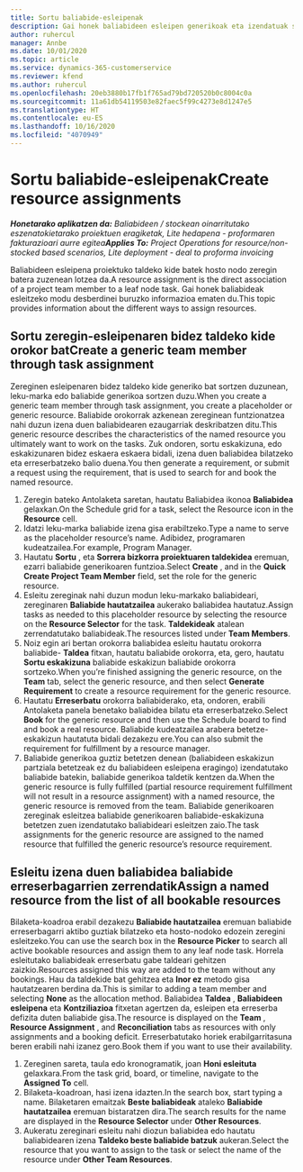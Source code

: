 ```yaml
---
title: Sortu baliabide-esleipenak
description: Gai honek baliabideen esleipen generikoak eta izendatuak sortzeari buruzko informazioa eskaintzen du.
author: ruhercul
manager: Annbe
ms.date: 10/01/2020
ms.topic: article
ms.service: dynamics-365-customerservice
ms.reviewer: kfend
ms.author: ruhercul
ms.openlocfilehash: 20eb3880b17fb1f765ad79bd720520b0c8004c0a
ms.sourcegitcommit: 11a61db54119503e82faec5f99c4273e8d1247e5
ms.translationtype: HT
ms.contentlocale: eu-ES
ms.lasthandoff: 10/16/2020
ms.locfileid: "4070949"
---
```

# <a name="create-resource-assignments"></a><span data-ttu-id="8dcc6-103">Sortu baliabide-esleipenak</span><span class="sxs-lookup"><span data-stu-id="8dcc6-103">Create resource assignments</span></span>

<span data-ttu-id="8dcc6-104">_**Honetarako aplikatzen da:** Baliabideen / stockean oinarritutako eszenatokietarako proiektuen eragiketak, Lite hedapena - proformaren fakturazioari aurre egitea_</span><span class="sxs-lookup"><span data-stu-id="8dcc6-104">_**Applies To:** Project Operations for resource/non-stocked based scenarios, Lite deployment - deal to proforma invoicing_</span></span>


<span data-ttu-id="8dcc6-105">Baliabideen esleipena proiektuko taldeko kide batek hosto nodo zeregin batera zuzenean lotzea da.</span><span class="sxs-lookup"><span data-stu-id="8dcc6-105">A resource assignment is the direct association of a project team member to a leaf node task.</span></span> <span data-ttu-id="8dcc6-106">Gai honek baliabideak esleitzeko modu desberdinei buruzko informazioa ematen du.</span><span class="sxs-lookup"><span data-stu-id="8dcc6-106">This topic provides information about the different ways to assign resources.</span></span>

## <a name="create-a-generic-team-member-through-task-assignment"></a><span data-ttu-id="8dcc6-107">Sortu zeregin-esleipenaren bidez taldeko kide orokor bat</span><span class="sxs-lookup"><span data-stu-id="8dcc6-107">Create a generic team member through task assignment</span></span>


<span data-ttu-id="8dcc6-108">Zereginen esleipenaren bidez taldeko kide generiko bat sortzen duzunean, leku-marka edo baliabide generikoa sortzen duzu.</span><span class="sxs-lookup"><span data-stu-id="8dcc6-108">When you create a generic team member through task assignment, you create a placeholder or generic resource.</span></span> <span data-ttu-id="8dcc6-109">Baliabide orokorrak azkenean zereginean funtzionatzea nahi duzun izena duen baliabidearen ezaugarriak deskribatzen ditu.</span><span class="sxs-lookup"><span data-stu-id="8dcc6-109">This generic resource describes the characteristics of the named resource you ultimately want to work on the tasks.</span></span> <span data-ttu-id="8dcc6-110">Zuk ondoren, sortu eskakizuna, edo eskakizunaren bidez eskaera eskaera bidali, izena duen baliabidea bilatzeko eta erreserbatzeko balio duena.</span><span class="sxs-lookup"><span data-stu-id="8dcc6-110">You then generate a requirement, or submit a request using the requirement, that is used to search for and book the named resource.</span></span>

1. <span data-ttu-id="8dcc6-111">Zeregin bateko Antolaketa saretan, hautatu Baliabidea ikonoa **Baliabidea** gelaxkan.</span><span class="sxs-lookup"><span data-stu-id="8dcc6-111">On the Schedule grid for a task, select the Resource icon in the **Resource** cell.</span></span>
2. <span data-ttu-id="8dcc6-112">Idatzi leku-marka baliabide izena gisa erabiltzeko.</span><span class="sxs-lookup"><span data-stu-id="8dcc6-112">Type a name to serve as the placeholder resource’s name.</span></span> <span data-ttu-id="8dcc6-113">Adibidez, programaren kudeatzailea.</span><span class="sxs-lookup"><span data-stu-id="8dcc6-113">For example, Program Manager.</span></span>
3. <span data-ttu-id="8dcc6-114">Hautatu **Sortu** , eta **Sorrera bizkorra proiektuaren taldekidea** eremuan, ezarri baliabide generikoaren funtzioa.</span><span class="sxs-lookup"><span data-stu-id="8dcc6-114">Select **Create** , and in the **Quick Create Project Team Member** field, set the role for the generic resource.</span></span>
4. <span data-ttu-id="8dcc6-115">Esleitu zereginak nahi duzun modun leku-markako baliabideari, zereginaren **Baliabide hautatzailea** aukerako baliabidea hautatuz.</span><span class="sxs-lookup"><span data-stu-id="8dcc6-115">Assign tasks as needed to this placeholder resource by selecting the resource on the **Resource Selector** for the task.</span></span> <span data-ttu-id="8dcc6-116">**Taldekideak** atalean zerrendatutako baliabideak.</span><span class="sxs-lookup"><span data-stu-id="8dcc6-116">The resources listed under **Team Members**.</span></span>
5. <span data-ttu-id="8dcc6-117">Noiz egin ari bertan orokorra baliabidea esleitu hautatu orokorra baliabide- **Taldea** fitxan, hautatu baliabide orokorra, eta, gero, hautatu **Sortu eskakizuna** baliabide eskakizun baliabide orokorra sortzeko.</span><span class="sxs-lookup"><span data-stu-id="8dcc6-117">When you’re finished assigning the generic resource, on the **Team** tab, select the generic resource, and then select **Generate Requirement** to create a resource requirement for the generic resource.</span></span>
6. <span data-ttu-id="8dcc6-118">Hautatu **Erreserbatu** orokorra baliabiderako, eta, ondoren, erabili Antolaketa panela benetako baliabidea bilatu eta erreserbatzeko.</span><span class="sxs-lookup"><span data-stu-id="8dcc6-118">Select **Book** for the generic resource and then use the Schedule board to find and book a real resource.</span></span> <span data-ttu-id="8dcc6-119">Baliabide kudeatzailea arabera betetze-eskakizun hautatuta bidali dezakezu ere.</span><span class="sxs-lookup"><span data-stu-id="8dcc6-119">You can also submit the requirement for fulfillment by a resource manager.</span></span>
7. <span data-ttu-id="8dcc6-120">Baliabide generikoa guztiz betetzen denean (baliabideen eskakizun partziala betetzeak ez du baliabideen esleipena eragingo) izendatutako baliabide batekin, baliabide generikoa taldetik kentzen da.</span><span class="sxs-lookup"><span data-stu-id="8dcc6-120">When the generic resource is fully fulfilled (partial resource requirement fulfillment will not result in a resource assignment) with a named resource, the generic resource is removed from the team.</span></span> <span data-ttu-id="8dcc6-121">Baliabide generikoaren zereginak esleitzea baliabide generikoaren baliabide-eskakizuna betetzen zuen izendatutako baliabideari esleitzen zaio.</span><span class="sxs-lookup"><span data-stu-id="8dcc6-121">The task assignments for the generic resource are assigned to the named resource that fulfilled the generic resource’s resource requirement.</span></span>

## <a name="assign-a-named-resource-from-the-list-of-all-bookable-resources"></a><span data-ttu-id="8dcc6-122">Esleitu izena duen baliabidea baliabide erreserbagarrien zerrendatik</span><span class="sxs-lookup"><span data-stu-id="8dcc6-122">Assign a named resource from the list of all bookable resources</span></span>

<span data-ttu-id="8dcc6-123">Bilaketa-koadroa erabil dezakezu **Baliabide hautatzailea** eremuan baliabide erreserbagarri aktibo guztiak bilatzeko eta hosto-nodoko edozein zeregini esleitzeko.</span><span class="sxs-lookup"><span data-stu-id="8dcc6-123">You can use the search box in the **Resource Picker** to search all active bookable resources and assign them to any leaf node task.</span></span> <span data-ttu-id="8dcc6-124">Horrela esleitutako baliabideak erreserbatu gabe taldeari gehitzen zaizkio.</span><span class="sxs-lookup"><span data-stu-id="8dcc6-124">Resources assigned this way are added to the team without any bookings.</span></span> <span data-ttu-id="8dcc6-125">Hau da taldekide bat gehitzea eta **Inor ez** metodo gisa hautatzearen berdina da.</span><span class="sxs-lookup"><span data-stu-id="8dcc6-125">This is similar to adding a team member and selecting **None** as the allocation method.</span></span> <span data-ttu-id="8dcc6-126">Baliabidea **Taldea** , **Baliabideen esleipena** eta **Kontziliazioa** fitxetan agertzen da, esleipen eta erreserba defizita duten baliabide gisa.</span><span class="sxs-lookup"><span data-stu-id="8dcc6-126">The resource is displayed on the **Team** , **Resource Assignment** , and **Reconciliation** tabs as resources with only assignments and a booking deficit.</span></span> <span data-ttu-id="8dcc6-127">Erreserbatutako horiek erabilgarritasuna beren erabili nahi izanez gero.</span><span class="sxs-lookup"><span data-stu-id="8dcc6-127">Book them if you want to use their availability.</span></span>

1. <span data-ttu-id="8dcc6-128">Zereginen sareta, taula edo kronogramatik, joan **Honi esleituta** gelaxkara.</span><span class="sxs-lookup"><span data-stu-id="8dcc6-128">From the task grid, board, or timeline, navigate to the **Assigned To** cell.</span></span>
2. <span data-ttu-id="8dcc6-129">Bilaketa-koadroan, hasi izena idazten.</span><span class="sxs-lookup"><span data-stu-id="8dcc6-129">In the search box, start typing a name.</span></span> <span data-ttu-id="8dcc6-130">Bilaketaren emaitzak **Beste baliabideak** ataleko **Baliabide hautatzailea** eremuan bistaratzen dira.</span><span class="sxs-lookup"><span data-stu-id="8dcc6-130">The search results for the name are displayed in the **Resource Selector** under **Other Resources**.</span></span>
3. <span data-ttu-id="8dcc6-131">Aukeratu zereginari esleitu nahi diozun baliabidea edo hautatu baliabidearen izena **Taldeko beste baliabide batzuk** aukeran.</span><span class="sxs-lookup"><span data-stu-id="8dcc6-131">Select the resource that you want to assign to the task or select the name of the resource under **Other Team Resources**.</span></span>
